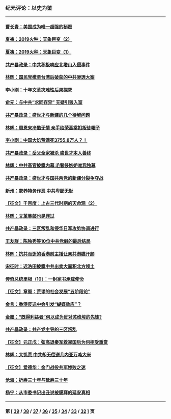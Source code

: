 ### 纪元评论：以史为鉴
---
#### [曹长青：美国成为唯一超强的秘密](../../pages/nsc1028/n11446723.md) 
#### [夏祷：2019火种：天象巨变（2）](../../pages/nsc1028/n11446216.md) 
#### [夏祷：2019火种：天象巨变（1）](../../pages/nsc1028/n11444846.md) 
#### [共产暴政录：中共积极响应北塔山入侵事件](../../pages/nsc1028/n11444363.md) 
#### [林辉：国民党撤至台湾后破获的中共渗透大案](../../pages/nsc1028/n11437710.md) 
#### [李小刚：十年文革灾难性后果探究](../../pages/nsc1028/n11436585.md) 
#### [俞元：与中共“求同存异” 无疑引狼入室](../../pages/nsc1028/n11434332.md) 
#### [共产暴政录：盛世才与新疆的几个待解问题](../../pages/nsc1028/n11431635.md) 
#### [林辉：周恩来冷酷无情 亲手给荣高棠扣叛徒帽子](../../pages/nsc1028/n11428903.md) 
#### [李小刚：中国大饥荒饿死3755.8万人？！](../../pages/nsc1028/n11425658.md) 
#### [共产暴政录：岳父全家被杀 盛世才本人善终](../../pages/nsc1028/n11415356.md) 
#### [林辉：中共高官披露内幕 毛奢侈嫉妒唯我独尊](../../pages/nsc1028/n11403595.md) 
#### [共产暴政录：盛世才与国共两党的新疆分裂争夺战](../../pages/nsc1028/n11403580.md) 
#### [新州：豢养特务作恶 中共卑鄙无耻](../../pages/nsc1028/n11372651.md) 
#### [【征文】千百度：上古三代时期的天命观（2）](../../pages/nsc1028/n11132788.md) 
#### [林辉：文革集邮也是罪过](../../pages/nsc1028/n11362608.md) 
#### [共产暴政录：三区叛乱和侵华日军攻势协调进行](../../pages/nsc1028/n11356564.md) 
#### [王友群：陈独秀等10位中共党魁的最后结局](../../pages/nsc1028/n11350548.md) 
#### [林辉：抗共而逝的香港前主播让亲共港媒汗颜](../../pages/nsc1028/n11340254.md) 
#### [宋征时：迟浩田披露中共出卖大面积北方领土](../../pages/nsc1028/n11334759.md) 
#### [传奇总统里根（10）：一封家书承载使命](../../pages/nsc1028/n11329746.md) 
#### [【征文】章阁：荒谬的社会发展“五阶段论”](../../pages/nsc1028/n11293194.md) 
#### [金言：香港反送中会引发“蝴蝶效应”？](../../pages/nsc1028/n11326982.md) 
#### [金雁：“既得利益者”何以成为反对苏维埃的先锋?](../../pages/nsc1028/n11308535.md) 
#### [共产暴政录：共产党主导的三区叛乱](../../pages/nsc1028/n11306932.md) 
#### [【征文】元正戊：弦高退秦军救郑国后为何拒受重赏](../../pages/nsc1028/n11293536.md) 
#### [林辉：大饥荒 中共却无偿送几内亚万吨大米](../../pages/nsc1028/n11300386.md) 
#### [【征文】爱德华：金门战役共军惨败之迷](../../pages/nsc1028/n11290434.md) 
#### [沧海：折寿三十年与延寿三十年](../../pages/nsc1028/n11295844.md) 
#### [杨宁：从市委书记出丑说被膜拜的延安真相](../../pages/nsc1028/n11285995.md) 

---
#### 第 [ [39](./39.md) / [38](./38.md) / [37](./37.md) / [36](./36.md) / [35](./35.md) / [34](./34.md) / [33](./33.md) / [32](./32.md) ] 页
